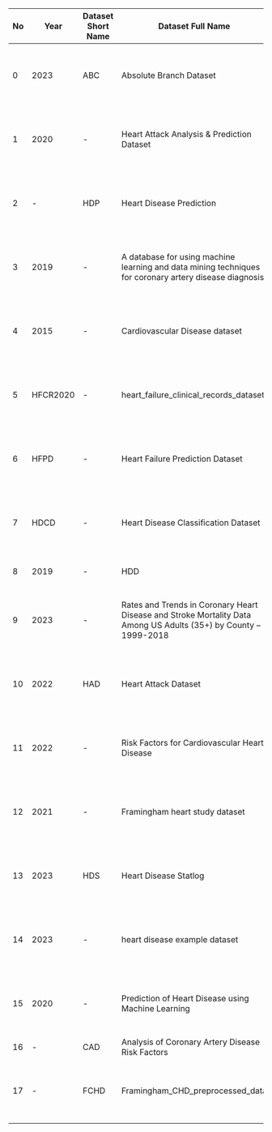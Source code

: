 | No | Year | Dataset Short Name | Dataset Full Name | Dataset Link | Comment |
|----|------|---------------------|-------------------|--------------|---------|
| 0 | 2023 | ABC | Absolute Branch Dataset | [Link1](https://www.ewubd.edu/) | The dataset was downloaded and stored in a shared drive |
| 1 | 2020 | - | Heart Attack Analysis & Prediction Dataset | [Link]([link](https://www.kaggle.com/datasets/rashikrahmanpritom/heart-attack-analysis-prediction-dataset/data)) | The dataset was downloaded and stored in a shared drive |
| 2 | - | HDP | Heart Disease Prediction | [Link](link) | The dataset was downloaded and stored in a shared drive |
| 3 | 2019 | - | A database for using machine learning and data mining techniques for coronary artery disease diagnosis | [Link](link) | The dataset was downloaded and stored in a shared drive |
| 4 | 2015 | - | Cardiovascular Disease dataset | [Link](link) | The dataset was downloaded and stored in a shared drive |
| 5 | HFCR2020 | - | heart_failure_clinical_records_dataset | [Link](link) | The dataset was downloaded and stored in a shared drive |
| 6 | HFPD | - | Heart Failure Prediction Dataset | [Link](link) | The dataset was downloaded and stored in a shared drive |
| 7 | HDCD | - | Heart Disease Classification Dataset | [Link](link) | The dataset was downloaded and stored in a shared drive |
| 8 | 2019 | - | HDD | Heart Disease Deaths | [Link](link) | The dataset was downloaded and stored in a shared drive |
| 9 | 2023 | - | Rates and Trends in Coronary Heart Disease and Stroke Mortality Data Among US Adults (35+) by County – 1999-2018 | [Link](link) | The dataset is not shared due to its size, but the link is provided |
| 10 | 2022 | HAD | Heart Attack Dataset | [Link](link) | The dataset was downloaded and stored in a shared drive |
| 11 | 2022 | - | Risk Factors for Cardiovascular Heart Disease | [Link](link) | The dataset was downloaded and stored in a shared drive |
| 12 | 2021 | - | Framingham heart study dataset | [Link](link) | The dataset was downloaded and stored in a shared drive |
| 13 | 2023 | HDS | Heart Disease Statlog | [Link](link) | The dataset was downloaded and stored in a shared drive |
| 14 | 2023 | - | heart disease example dataset | [Link](link) | The dataset was downloaded and stored in a shared drive |
| 15 | 2020 | - | Prediction of Heart Disease using Machine Learning | [Link](link) | The dataset was downloaded and stored in a shared drive |
| 16 | - | CAD | Analysis of Coronary Artery Disease Risk Factors | [Link](link) |  |
| 17 | - | FCHD | Framingham_CHD_preprocessed_data | [Link](link) | The dataset was downloaded and stored in a shared drive |

